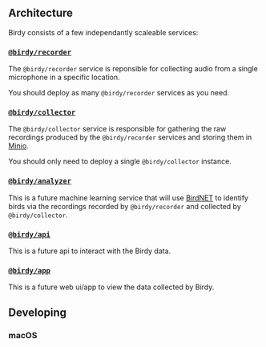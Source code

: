 ## Architecture

Birdy consists of a few independantly scaleable services:

### [`@birdy/recorder`](./services/recorder)

The `@birdy/recorder` service is reponsible for collecting audio from a single microphone in a specific location.

You should deploy as many `@birdy/recorder` services as you need.

### [`@birdy/collector`](./services/collector)

The `@birdy/collector` service is responsible for gathering the raw recordings produced by the `@birdy/recorder` services and storing them in [Minio](https://min.io/).

You should only need to deploy a single `@birdy/collector` instance.

### [`@birdy/analyzer`](./services/analyzer)

This is a future machine learning service that will use [BirdNET](https://github.com/kahst/BirdNET-Analyzer) to identify birds via the recordings recorded by `@birdy/recorder` and collected by `@birdy/collector`.

### [`@birdy/api`](./services/api)

This is a future api to interact with the Birdy data.

### [`@birdy/app`](./services/app)

This is a future web ui/app to view the data collected by Birdy.

## Developing

### macOS

To develop Birdy on macOS you'll need to install the `pulseaudio` package to allow us to listen to the microphone inside of Docker.

1. `brew install pulseaudio`
2. `vim /opt/homebrew/Cellar/pulseaudio/17.0/etc/pulse/default.pa`
    1. find `load-module module-native-protocol-tcp` and uncomment it, and then add `auth-ip-acl=127.0.0.1;192.168.0.0/24` after it, example:
        ```
        ### Network access (may be configured with paprefs, so leave this commented
        ### here if you plan to use paprefs)
        #load-module module-esound-protocol-tcp
        load-module module-native-protocol-tcp auth-ip-acl=127.0.0.1;192.168.0.0/24
        ```
3. start the `pulseaudio` server by running `pulseaudio --exit-idle-time=-1 --daemon`

### Other enviroments

I've not tested local dev on anything other then macOS. If you have, please update this README!
